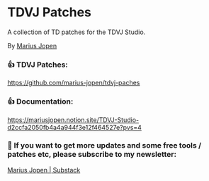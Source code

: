 # TDVJ Patches

A collection of TD patches for the TDVJ Studio.

By [Marius Jopen](https://mariusjopen.com/)


### 👍 TDVJ Patches:

https://github.com/marius-jopen/tdvj-paches

### 👍 Documentation:

https://mariusjopen.notion.site/TDVJ-Studio-d2ccfa2050fb4a4a944f3e12f464527e?pvs=4

### 🫵 If you want to get more updates and some free tools / patches etc, please subscribe to my newsletter:
[Marius Jopen | Substack](https://mariusjopen.substack.com/)